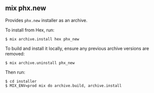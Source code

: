 ## mix phx.new

Provides `phx.new` installer as an archive.

To install from Hex, run:

    $ mix archive.install hex phx_new

To build and install it locally,
ensure any previous archive versions are removed:

    $ mix archive.uninstall phx_new

Then run:

    $ cd installer
    $ MIX_ENV=prod mix do archive.build, archive.install
